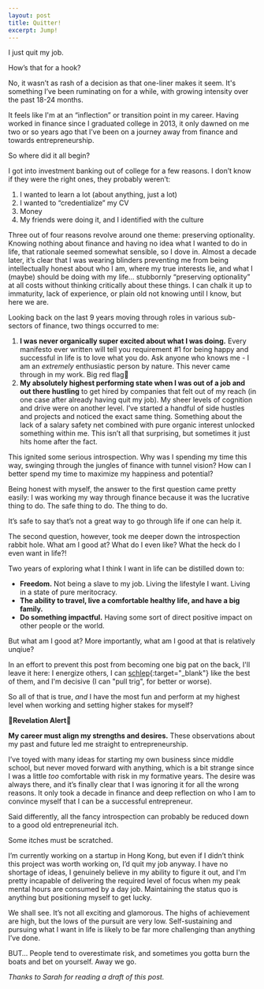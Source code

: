 ```yaml
---
layout: post
title: Quitter!
excerpt: Jump!
---
```

I just quit my job.

How’s that for a hook? 

No, it wasn’t as rash of a decision as that one-liner makes it seem. It's something I’ve been ruminating on for a while, with growing intensity over the past 18-24 months.

It feels like I'm at an “inflection” or transition point in my career. Having worked in finance since I graduated college in 2013, it only dawned on me two or so years ago that I’ve been on a journey away from finance and towards entrepreneurship.

So where did it all begin?

I got into investment banking out of college for a few reasons. I don’t know if they were the right ones, they probably weren’t: 

1. I wanted to learn a lot (about anything, just a lot)
2. I wanted to “credentialize” my CV
3. Money
4. My friends were doing it, and I identified with the culture

Three out of four reasons revolve around one theme: preserving optionality. Knowing nothing about finance and having no idea what I wanted to do in life, that rationale seemed somewhat sensible, so I dove in. Almost a decade later, it’s clear that I was wearing blinders preventing me from being intellectually honest about who I am, where my true interests lie, and what I (maybe) should be doing with my life... stubbornly “preserving optionality” at all costs without thinking critically about these things. I can chalk it up to immaturity, lack of experience, or plain old not knowing until I know, but here we are.

Looking back on the last 9 years moving through roles in various sub-sectors of finance, two things occurred to me: 

1. **I was never organically super excited about what I was doing.** Every manifesto ever written will tell you requirement #1 for being happy and successful in life is to love what you do. Ask anyone who knows me - I am an *extremely* enthusiastic person by nature. This never came through in my work. Big red flag🚩
2. **My absolutely highest performing state when I was out of a job and out there hustling** to get hired by companies that felt out of my reach (in one case after already having quit my job). My sheer levels of cognition and drive were on another level. I’ve started a handful of side hustles and projects and noticed the exact same thing. Something about the lack of a salary safety net combined with pure organic interest unlocked something within me. This isn’t all that surprising, but sometimes it just hits home after the fact.

This ignited some serious introspection. Why was I spending my time this way, swinging through the jungles of finance with tunnel vision? How can I better spend my time to maximize my happiness and potential?

Being honest with myself, the answer to the first question came pretty easily: I was working my way through finance because it was the lucrative thing to do. The safe thing to do. The thing to do.

It’s safe to say that’s not a great way to go through life if one can help it.

The second question, however, took me deeper down the introspection rabbit hole. What am I good at? What do I even like? What the heck do I even want in life?!

Two years of exploring what I think I want in life can be distilled down to:

- **Freedom.** Not being a slave to my job. Living the lifestyle I want. Living in a state of pure meritocracy.
- **The ability to travel, live a comfortable healthy life, and have a big family.**
- **Do something impactful.** Having some sort of direct positive impact on other people or the world.

But what am I good at? More importantly, what am I good at that is relatively unqiue? 

In an effort to prevent this post from becoming one big pat on the back, I'll leave it here: I energize others, I can [schlep](http://paulgraham.com/schlep.html){:target="_blank"} like the best of them, and I'm decisive (I can "pull trig", for better or worse).

So all of that is true, *and* I have the most fun and perform at my highest level when working and setting higher stakes for myself? 

**🚨Revelation Alert🚨**

**My career must align my strengths and desires.** These observations about my past and future led me straight to entrepreneurship.

I’ve toyed with many ideas for starting my own business since middle school, but never moved forward with anything, which is a bit strange since I was a little *too* comfortable with risk in my formative years. The desire was always there, and it’s finally clear that I was ignoring it for all the wrong reasons. It only took a decade in finance and deep reflection on who I am to convince myself that I can be a successful entrepreneur. 

Said differently, all the fancy introspection can probably be reduced down to a good old entrepreneurial itch.

Some itches must be scratched.

I’m currently working on a startup in Hong Kong, but even if I didn’t think this project was worth working on, I’d quit my job anyway. I have no shortage of ideas, I genuinely believe in my ability to figure it out, and I'm pretty incapable of delivering the required level of focus when my peak mental hours are consumed by a day job. Maintaining the status quo is anything but positioning myself to get lucky.

We shall see. It’s not all exciting and glamorous. The highs of achievement are high, but the lows of the pursuit are very low. Self-sustaining and pursuing what I want in life is likely to be far more challenging than anything I’ve done.

BUT… People tend to overestimate risk, and sometimes you gotta burn the boats and bet on yourself. Away we go.

<p id="thanks-text"><em>Thanks to Sarah for reading a draft of this post.